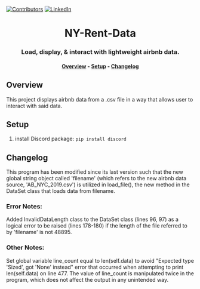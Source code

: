 [![Contributors][contributors-shield]][contributors-url]
[![LinkedIn][linkedin-shield]][linkedin-url]

<h1 align="center">NY-Rent-Data</h1>
<h3 align="center">Load, display, & interact with lightweight airbnb data.</h3>

<h4 align="center">
    <a href="#overview">Overview</a> -
    <a href="#setup">Setup</a> -
    <a href="#changelog">Changelog</a>
</h4>
  

## Overview
This project displays airbnb data from a .csv file in a way that allows user to interact with said data.

## Setup
1) install Discord package: `pip install discord`

## Changelog
This program has been modified since its last version such that the new global string object called 'filename' (which refers to the new airbnb data source, 'AB_NYC_2019.csv') is utilized in load_file(), the new method in the DataSet class that loads data from filename.
### Error Notes:
Added InvalidDataLength class to the DataSet class (lines 96, 97) as a logical error to be raised (lines 178-180) if the length of the file referred to by 'filename' is not 48895.
### Other Notes: 
Set global variable line_count equal to len(self.data) to avoid "Expected type 'Sized', got 'None' instead" error that occurred when attempting to print len(self.data) on line 477. The value of line_count is manipulated twice in the program, which does not affect the output in any unintended way.



[linkedin-shield]: https://img.shields.io/badge/-LinkedIn-black.svg?style=for-the-badge&logo=linkedin&colorB=555
[linkedin-url]: https://linkedin.com/in/williametholke
[contributors-shield]: https://img.shields.io/github/contributors/willtholke/NY-rent-data.svg?style=for-the-badge
[contributors-url]: https://github.com/willtholke/NY-rent-data/contributors
